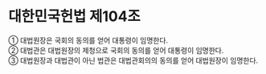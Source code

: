 # 대한민국헌법 제104조

① 대법원장은 국회의 동의를 얻어 대통령이 임명한다.  
② 대법관은 대법원장의 제청으로 국회의 동의를 얻어 대통령이 임명한다.  
③ 대법원장과 대법관이 아닌 법관은 대법관회의의 동의를 얻어 대법원장이 임명한다.
